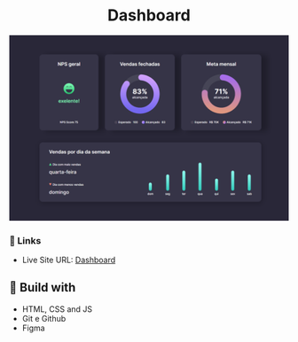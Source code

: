 <h1 align="center">Dashboard</h1>

![](./screenshot.png)

### 🔗 Links

- Live Site URL: [Dashboard](https://lucazcruz.github.io/bora-codar/dashboard/)

## 🚀 Build with

- HTML, CSS and JS
- Git e Github
- Figma
